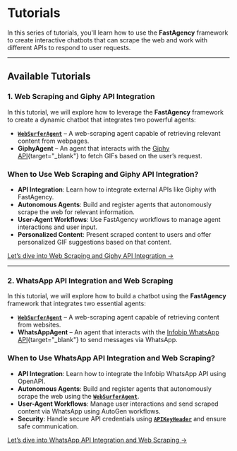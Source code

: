 # Tutorials

In this series of tutorials, you'll learn how to use the **FastAgency** framework to create interactive chatbots that can scrape the web and work with different APIs to respond to user requests.

---

## Available Tutorials

### 1. Web Scraping and Giphy API Integration

In this tutorial, we will explore how to leverage the **FastAgency** framework to create a dynamic chatbot that integrates two powerful agents:

- [**`WebSurferAgent`**](../api/fastagency/runtimes/autogen/agents/websurfer/WebSurferAgent.md) – A web-scraping agent capable of retrieving relevant content from webpages.
- **GiphyAgent** – An agent that interacts with the [Giphy API](https://giphy.com){target="_blank"} to fetch GIFs based on the user’s request.

### When to Use Web Scraping and Giphy API Integration?
- **API Integration**: Learn how to integrate external APIs like Giphy with FastAgency.
- **Autonomous Agents**: Build and register agents that autonomously scrape the web for relevant information.
- **User-Agent Workflows**: Use FastAgency workflows to manage agent interactions and user input.
- **Personalized Content**: Present scraped content to users and offer personalized GIF suggestions based on that content.

[Let’s dive into Web Scraping and Giphy API Integration →](giphy/index.md)

---

### 2. WhatsApp API Integration and Web Scraping

In this tutorial, we will explore how to build a chatbot using the **FastAgency** framework that integrates two essential agents:

- [**`WebSurferAgent`**](../api/fastagency/runtimes/autogen/agents/websurfer/WebSurferAgent.md) – A web-scraping agent capable of retrieving content from websites.
- **WhatsAppAgent** – An agent that interacts with the [Infobip WhatsApp API](https://www.infobip.com/docs/api/channels/whatsapp){target="_blank"} to send messages via WhatsApp.

### When to Use WhatsApp API Integration and Web Scraping?
- **API Integration**: Learn how to integrate the Infobip WhatsApp API using OpenAPI.
- **Autonomous Agents**: Build and register agents that autonomously scrape the web using the [**`WebSurferAgent`**](../api/fastagency/runtimes/autogen/agents/websurfer/WebSurferAgent.md).
- **User-Agent Workflows**: Manage user interactions and send scraped content via WhatsApp using AutoGen workflows.
- **Security**: Handle secure API credentials using [**`APIKeyHeader`**](../api/fastagency/api/openapi/security/APIKeyHeader.md) and ensure safe communication.

[Let’s dive into WhatsApp API Integration and Web Scraping →](whatsapp/index.md)
